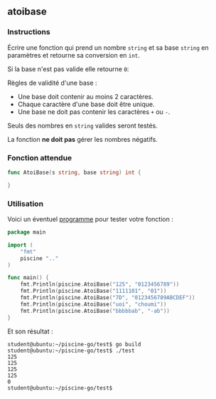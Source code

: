 ## atoibase

### Instructions

Écrire une fonction qui prend un nombre `string` et sa base `string` en paramètres et retourne sa conversion en `int`.

Si la base n'est pas valide elle retourne `0`:

Règles de validité d'une base :

-   Une base doit contenir au moins 2 caractères.
-   Chaque caractère d'une base doit être unique.
-   Une base ne doit pas contenir les caractères `+` ou `-`.

Seuls des nombres en `string` valides seront testés.

La fonction **ne doit pas** gérer les nombres négatifs.

### Fonction attendue

```go
func AtoiBase(s string, base string) int {

}
```

### Utilisation

Voici un éventuel [programme](TODO-LINK) pour tester votre fonction :

```go
package main

import (
	"fmt"
	piscine ".."
)

func main() {
	fmt.Println(piscine.AtoiBase("125", "0123456789"))
	fmt.Println(piscine.AtoiBase("1111101", "01"))
	fmt.Println(piscine.AtoiBase("7D", "0123456789ABCDEF"))
	fmt.Println(piscine.AtoiBase("uoi", "choumi"))
	fmt.Println(piscine.AtoiBase("bbbbbab", "-ab"))
}
```

Et son résultat :

```console
student@ubuntu:~/piscine-go/test$ go build
student@ubuntu:~/piscine-go/test$ ./test
125
125
125
125
0
student@ubuntu:~/piscine-go/test$
```
